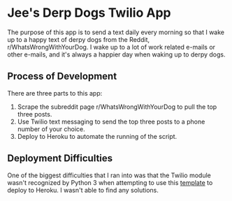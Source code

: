 # Jee's Derp Dogs Twilio App

The purpose of this app is to send a text daily every morning so that I wake up to a happy text of derpy dogs from the Reddit, r/WhatsWrongWithYourDog. I wake up to a lot of work related e-mails or other e-mails, and it's always a happier day when waking up to derpy dogs.

## Process of Development

There are three parts to this app:

1. Scrape the subreddit page r/WhatsWrongWithYourDog to pull the top three posts.
2. Use Twilio text messaging to send the top three posts to a phone number of your choice.
3. Deploy to Heroku to automate the running of the script.

## Deployment Difficulties

One of the biggest difficulties that I ran into was that the Twilio module wasn't recognized by Python 3 when attempting to use this [template](https://github.com/michaelkrukov/heroku-python-script?fbclid=IwAR3fyuwLVi1JmF9NvWJZBRCcyZIGea5AzjBumPtbI9XieluJ2Bgtj1_l-Bs) to deploy to Heroku. I wasn't able to find any solutions.

